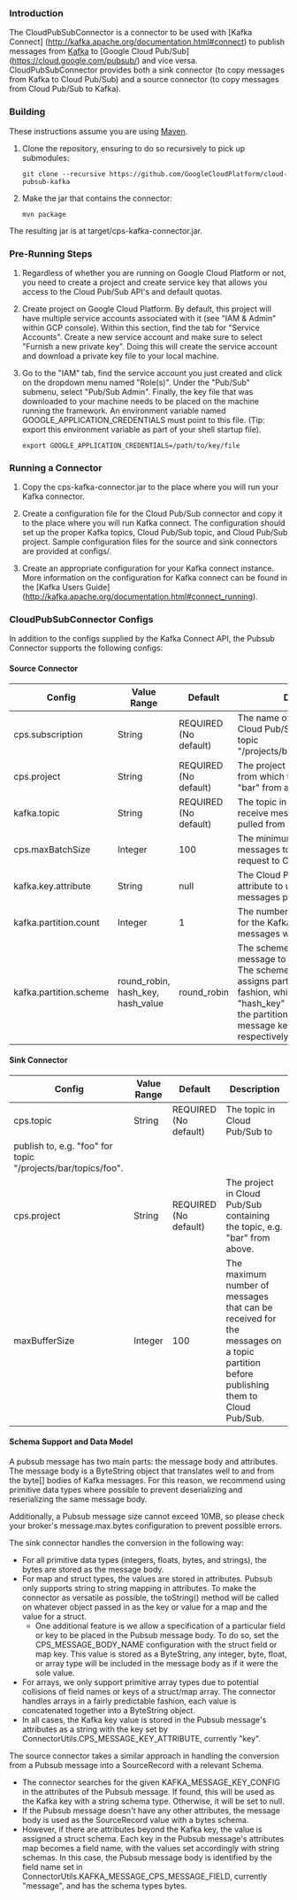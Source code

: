 ### Introduction

The CloudPubSubConnector is a connector to be used with [Kafka Connect]
(http://kafka.apache.org/documentation.html#connect) to publish messages from
[Kafka](http://kafka.apache.org) to [Google Cloud Pub/Sub]
(https://cloud.google.com/pubsub/) and vice versa. CloudPubSubConnector provides
both a sink connector (to copy messages from Kafka to Cloud Pub/Sub) and a
source connector (to copy messages from Cloud Pub/Sub to Kafka).

### Building

These instructions assume you are using [Maven](https://maven.apache.org/).

1.  Clone the repository, ensuring to do so recursively to pick up submodules:

    `git clone --recursive https://github.com/GoogleCloudPlatform/cloud-pubsub-kafka`

2.  Make the jar that contains the connector:

    `mvn package`

The resulting jar is at target/cps-kafka-connector.jar.

### Pre-Running Steps

1.  Regardless of whether you are running on Google Cloud Platform or not, you
    need to create a project and create service key that allows you access to
    the Cloud Pub/Sub API's and default quotas.

2.  Create project on Google Cloud Platform. By default, this project will have
    multiple service accounts associated with it (see "IAM & Admin" within GCP
    console). Within this section, find the tab for "Service Accounts". Create a
    new service account and make sure to select "Furnish a new private key".
    Doing this will create the service account and download a private key file
    to your local machine.

3.  Go to the "IAM" tab, find the service account you just created and click on
    the dropdown menu named "Role(s)". Under the "Pub/Sub" submenu, select
    "Pub/Sub Admin". Finally, the key file that was downloaded to your machine
    needs to be placed on the machine running the framework. An environment
    variable named GOOGLE_APPLICATION_CREDENTIALS must point to this file. (Tip:
    export this environment variable as part of your shell startup file).

    `export GOOGLE_APPLICATION_CREDENTIALS=/path/to/key/file`

### Running a Connector

1.  Copy the cps-kafka-connector.jar to the place where you will run your Kafka
    connector.

2.  Create a configuration file for the Cloud Pub/Sub connector and copy it to
    the place where you will run Kafka connect. The configuration should set up
    the proper Kafka topics, Cloud Pub/Sub topic, and Cloud Pub/Sub project.
    Sample configuration files for the source and sink connectors are provided
    at configs/.

3.  Create an appropriate configuration for your Kafka connect instance. More
    information on the configuration for Kafka connect can be found in the
    [Kafka Users Guide]
    (http://kafka.apache.org/documentation.html#connect_running).

### CloudPubSubConnector Configs

In addition to the configs supplied by the Kafka Connect API, the Pubsub
Connector supports the following configs:

#### Source Connector

| Config | Value Range | Default | Description |
|------------------------|-----------------------------------|-----------------------|---------------------------------------------------------------------------------------------------------------------------------------------------------------------------------------------------------------------------------------------------------------|
| cps.subscription | String | REQUIRED (No default) | The name of the subscription to Cloud Pub/Sub, e.g. "sub" for topic "/projects/bar/subscriptions/sub". |
| cps.project | String | REQUIRED (No default) | The project containing the topic from which to pull messages, e.g. "bar" from above. |
| kafka.topic | String | REQUIRED (No default) | The topic in Kafka which will receive messages that were pulled from Cloud Pub/Sub. |
| cps.maxBatchSize | Integer | 100 | The minimum number of messages to batch per pull request to Cloud Pub/Sub. |
| kafka.key.attribute | String | null | The Cloud Pub/Sub message attribute to use as a key for messages published to Kafka. |
| kafka.partition.count | Integer | 1 | The number of Kafka partitions for the Kafka topic in which messages will be published to. |
| kafka.partition.scheme | round_robin, hash_key, hash_value | round_robin | The scheme for assigning a message to a partition in Kafka. The scheme "round_robin" assigns partitions in a round robin fashion, while the schemes "hash_key" and "hash_value" find the partition by hashing the message key and message value respectively. |

#### Sink Connector

| Config | Value Range | Default | Description |
|---------------|-------------|-----------------------|------------------------------------------------------------------------------------------------------------------------------------|
| cps.topic | String | REQUIRED (No default) | The topic in Cloud Pub/Sub to
publish to, e.g. "foo" for topic "/projects/bar/topics/foo". |
| cps.project | String | REQUIRED (No default) | The project in Cloud Pub/Sub containing the topic, e.g. "bar" from above. |
| maxBufferSize | Integer | 100 | The maximum number of messages that can be received for the messages on a topic partition before publishing them to Cloud Pub/Sub. |

#### Schema Support and Data Model

A pubsub message has two main parts: the message body and attributes. The
message body is a ByteString object that translates well to and from the byte[]
bodies of Kafka messages. For this reason, we recommend using primitive data
types where possible to prevent deserializing and reserializing the same message
body.

Additionally, a Pubsub message size cannot exceed 10MB, so please check
your broker's message.max.bytes configuration to prevent possible errors.

The sink connector handles the conversion in the following way:

*   For all primitive data types (integers, floats, bytes, and strings), the
    bytes are stored as the message body.
*   For map and struct types, the values are stored in attributes. Pubsub only
    supports string to string mapping in attributes. To make the connector as
    versatile as possible, the toString() method will be called on whatever
    object passed in as the key or value for a map and the value for a struct.
    *   One additional feature is we allow a specification of a particular
        field or key to be placed in the Pubsub message body. To do so, set the
        CPS_MESSAGE_BODY_NAME configuration with the struct field or map key.
        This value is stored as a ByteString, any integer, byte, float, or array
        type will be included in the message body as if it were the sole value.
*   For arrays, we only support primitive array types due to potential
    collisions of field names or keys of a struct/map array. The connector
    handles arrays in a fairly predictable fashion, each value is concatenated
    together into a ByteString object.
*   In all cases, the Kafka key value is stored in the Pubsub message's
    attributes as a string with the key set by
    ConnectorUtils.CPS_MESSAGE_KEY_ATTRIBUTE, currently "key".

The source connector takes a similar approach in handling the conversion
from a Pubsub message into a SourceRecord with a relevant Schema.

*   The connector searches for the given KAFKA_MESSAGE_KEY_CONFIG in the
    attributes of the Pubsub message. If found, this will be used as the Kafka
    key with a string schema type. Otherwise, it will be set to null.
*   If the Pubsub message doesn't have any other attributes, the message body
    is used as the SourceRecord value with a bytes schema.
*   However, if there are attributes beyond the Kafka key, the value is assigned
    a struct schema. Each key in the Pubsub message's attributes map becomes a
    field name, with the values set accordingly with string schemas. In this
    case, the Pubsub message body is identified by the field name set in
    ConnectorUtils.KAFKA_MESSAGE_CPS_MESSAGE_FIELD, currently "message", and has
    the schema types bytes.
